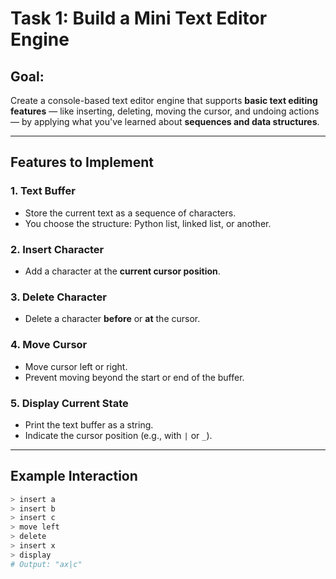 # Task 1: Build a Mini Text Editor Engine

## Goal:
Create a console-based text editor engine that supports **basic text editing features** — like inserting, deleting, moving the cursor, and undoing actions — by applying what you've learned about **sequences and data structures**.

---

## Features to Implement

### 1. Text Buffer
- Store the current text as a sequence of characters.
- You choose the structure: Python list, linked list, or another.

### 2. Insert Character
- Add a character at the **current cursor position**.

### 3. Delete Character
- Delete a character **before** or **at** the cursor.

### 4. Move Cursor
- Move cursor left or right.
- Prevent moving beyond the start or end of the buffer.


### 5. Display Current State
- Print the text buffer as a string.
- Indicate the cursor position (e.g., with `|` or `_`).

---

## Example Interaction

```python
> insert a
> insert b
> insert c
> move left
> delete
> insert x
> display
# Output: "ax|c"